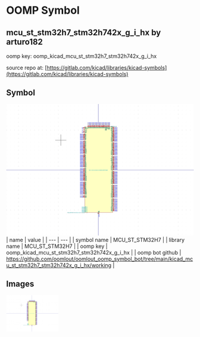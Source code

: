 # OOMP Symbol  
## mcu_st_stm32h7_stm32h742x_g_i_hx  by arturo182  
  
oomp key: oomp_kicad_mcu_st_stm32h7_stm32h742x_g_i_hx  
  
source repo at: [https://gitlab.com/kicad/libraries/kicad-symbols](https://gitlab.com/kicad/libraries/kicad-symbols)  
## Symbol  
  
[![working.png](working_600.png)](working.png)  
| name | value | 
| --- | --- | 
| symbol name | MCU_ST_STM32H7 | 
| library name | MCU_ST_STM32H7 | 
| oomp key | oomp_kicad_mcu_st_stm32h7_stm32h742x_g_i_hx | 
| oomp bot github | https://github.com/oomlout/oomlout_oomp_symbol_bot/tree/main/kicad_mcu_st_stm32h7_stm32h742x_g_i_hx/working | 
## Images  
  
[![working.png](working_140.png)](working.png)  
